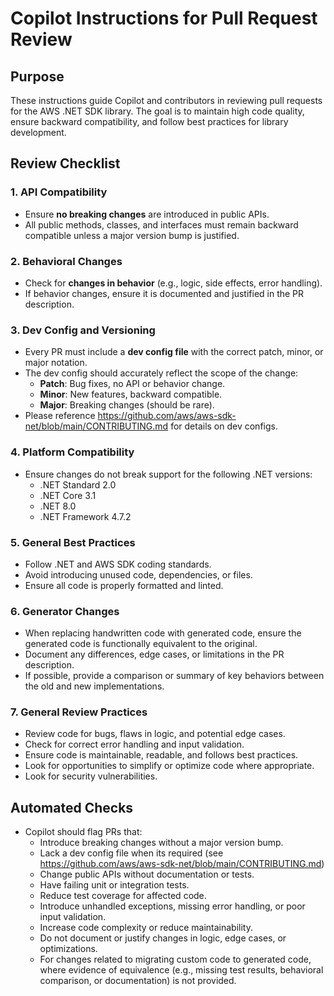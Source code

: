 # Copilot Instructions for Pull Request Review

## Purpose
These instructions guide Copilot and contributors in reviewing pull requests for the AWS .NET SDK library. The goal is to maintain high code quality, ensure backward compatibility, and follow best practices for library development.

## Review Checklist

### 1. API Compatibility
- Ensure **no breaking changes** are introduced in public APIs.
- All public methods, classes, and interfaces must remain backward compatible unless a major version bump is justified.

### 2. Behavioral Changes
- Check for **changes in behavior** (e.g., logic, side effects, error handling).
- If behavior changes, ensure it is documented and justified in the PR description.

### 3. Dev Config and Versioning
- Every PR must include a **dev config file** with the correct patch, minor, or major notation.
- The dev config should accurately reflect the scope of the change:
	- **Patch**: Bug fixes, no API or behavior change.
	- **Minor**: New features, backward compatible.
	- **Major**: Breaking changes (should be rare).
 - Please reference https://github.com/aws/aws-sdk-net/blob/main/CONTRIBUTING.md for details on dev configs.

### 4. Platform Compatibility
- Ensure changes do not break support for the following .NET versions:
	- .NET Standard 2.0
	- .NET Core 3.1
	- .NET 8.0
	- .NET Framework 4.7.2

### 5. General Best Practices
- Follow .NET and AWS SDK coding standards.
- Avoid introducing unused code, dependencies, or files.
- Ensure all code is properly formatted and linted.

### 6. Generator Changes
- When replacing handwritten code with generated code, ensure the generated code is functionally equivalent to the original.
- Document any differences, edge cases, or limitations in the PR description.
- If possible, provide a comparison or summary of key behaviors between the old and new implementations.

 ### 7. General Review Practices
 - Review code for bugs, flaws in logic, and potential edge cases.
 - Check for correct error handling and input validation.
 - Ensure code is maintainable, readable, and follows best practices.
 - Look for opportunities to simplify or optimize code where appropriate.
 - Look for security vulnerabilities.

## Automated Checks
- Copilot should flag PRs that:
 	- Introduce breaking changes without a major version bump.
 	- Lack a dev config file when its required (see https://github.com/aws/aws-sdk-net/blob/main/CONTRIBUTING.md)
 	- Change public APIs without documentation or tests.
 	- Have failing unit or integration tests.
 	- Reduce test coverage for affected code.
 	- Introduce unhandled exceptions, missing error handling, or poor input validation.
 	- Increase code complexity or reduce maintainability.
 	- Do not document or justify changes in logic, edge cases, or optimizations.
 	- For changes related to migrating custom code to generated code, where evidence of equivalence (e.g., missing test results, behavioral comparison, or documentation) is not provided.
    

